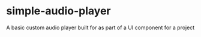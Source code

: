 # simple-audio-player
A basic custom audio player built for as part of a UI component for a project
